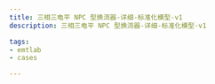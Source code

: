 ```yaml
---
title: 三相三电平 NPC 型换流器-详细-标准化模型-v1
description: 三相三电平 NPC 型换流器-详细-标准化模型-v1

tags:
- emtlab
- cases

---
```


<!-- import DocCardList from '@theme/DocCardList';

<DocCardList /> -->